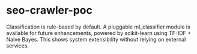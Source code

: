 # seo-crawler-poc



Classification is rule-based by default. A pluggable ml_classifier module is available for future enhancements, powered by scikit-learn using TF-IDF + Naive Bayes. This shows system extensibility without relying on external services.